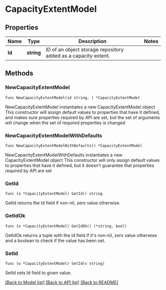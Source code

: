 # CapacityExtentModel

## Properties

Name | Type | Description | Notes
------------ | ------------- | ------------- | -------------
**Id** | **string** | ID of an object storage repository added as a capacity extent. | 

## Methods

### NewCapacityExtentModel

`func NewCapacityExtentModel(id string, ) *CapacityExtentModel`

NewCapacityExtentModel instantiates a new CapacityExtentModel object
This constructor will assign default values to properties that have it defined,
and makes sure properties required by API are set, but the set of arguments
will change when the set of required properties is changed

### NewCapacityExtentModelWithDefaults

`func NewCapacityExtentModelWithDefaults() *CapacityExtentModel`

NewCapacityExtentModelWithDefaults instantiates a new CapacityExtentModel object
This constructor will only assign default values to properties that have it defined,
but it doesn't guarantee that properties required by API are set

### GetId

`func (o *CapacityExtentModel) GetId() string`

GetId returns the Id field if non-nil, zero value otherwise.

### GetIdOk

`func (o *CapacityExtentModel) GetIdOk() (*string, bool)`

GetIdOk returns a tuple with the Id field if it's non-nil, zero value otherwise
and a boolean to check if the value has been set.

### SetId

`func (o *CapacityExtentModel) SetId(v string)`

SetId sets Id field to given value.



[[Back to Model list]](../README.md#documentation-for-models) [[Back to API list]](../README.md#documentation-for-api-endpoints) [[Back to README]](../README.md)


